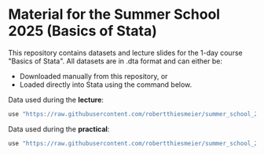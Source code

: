 # Material for the Summer School 2025 (Basics of Stata)

This repository contains datasets and lecture slides for the 1-day course "Basics of Stata". All datasets are in .dta format and can either be:

- Downloaded manually from this repository, or
- Loaded directly into Stata using the command below.

Data used during the **lecture**:
```ruby 
use "https://raw.githubusercontent.com/robertthiesmeier/summer_school_2025/main/data_birthcohort.dta", clear
```

Data used during the **practical**: 
```ruby
use "https://raw.githubusercontent.com/robertthiesmeier/summer_school_2025/main/data_tutorial.dta", clear
```
